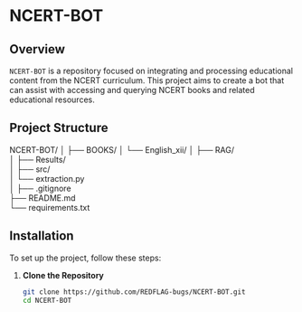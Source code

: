 # NCERT-BOT

## Overview

`NCERT-BOT` is a repository focused on integrating and processing educational content from the NCERT curriculum. This project aims to create a bot that can assist with accessing and querying NCERT books and related educational resources.

## Project Structure
NCERT-BOT/
│
├── BOOKS/
│   └── English_xii/ 
│
├── RAG/                              
│
├── Results/                          
│
├── src/                              
│   └── extraction.py                 
│
├── .gitignore                        
├── README.md                          
└── requirements.txt                

## Installation

To set up the project, follow these steps:

1. **Clone the Repository**
   ```bash
   git clone https://github.com/REDFLAG-bugs/NCERT-BOT.git
   cd NCERT-BOT

